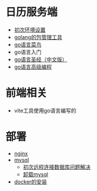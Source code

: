 # 日历服务端

- [初次环境设置](https://blog.csdn.net/m0_67393413/article/details/126100779)
- [golang的包管理工具](https://www.jianshu.com/p/760c97ff644c)
- [go语言菜鸟](https://www.runoob.com/go/go-tutorial.html)
- go语言入门
- [go语言圣经（中文版）](https://golang-china.github.io/gopl-zh/)
- [go语言高级编程](https://chai2010.cn/advanced-go-programming-book/)

# 前端相关
- vite工具使用go语言编写的
# 部署
- [nginx](https://zhuanlan.zhihu.com/p/378409850)
- [mysql](https://www.runoob.com/mysql/mysql-install.html)
  - [初次远程连接数据库问题解决](https://makolyte.com/error-host-is-not-allowed-to-connect-to-this-mysql-server/)
  - [卸载mysql](https://www.jianshu.com/p/ef58fb333cd6)
- [docker的安装](https://www.runoob.com/docker/centos-docker-install.html)